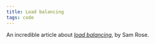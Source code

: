 ```yaml
---
title: Load balancing
tags: code
---
```

An incredible article about [<cite>load balancing</cite>](https://samwho.dev/load-balancing/), by Sam Rose.
